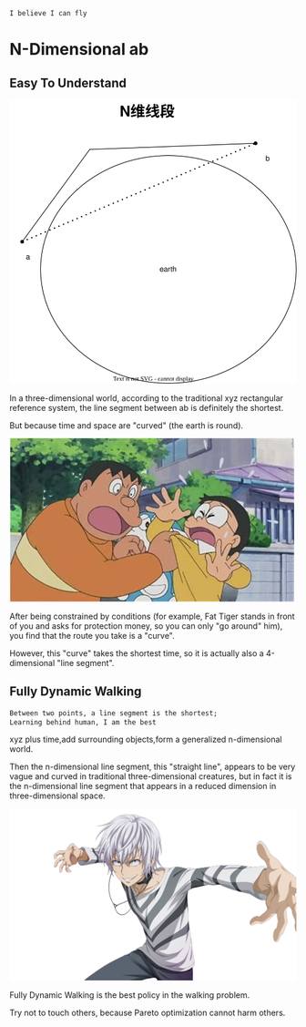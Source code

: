     I believe I can fly

# N-Dimensional ab

## Easy To Understand

![image](ab.svg)

In a three-dimensional world, according to the traditional xyz rectangular reference system, the line segment between ab is definitely the shortest.

But because time and space are "curved" (the earth is round).

![image](ab.jpeg)

After being constrained by conditions (for example, Fat Tiger stands in front of you and asks for protection money, so you can only "go around" him), you find that the route you take is a "curve".

However, this "curve" takes the shortest time, so it is actually also a 4-dimensional "line segment".

## Fully Dynamic Walking

    Between two points, a line segment is the shortest; 
    Learning behind human, I am the best

xyz plus time,add surrounding objects,form a generalized n-dimensional world.

Then the n-dimensional line segment, this "straight line", appears to be very vague and curved in traditional three-dimensional creatures, but in fact it is the n-dimensional line segment that appears in a reduced dimension in three-dimensional space.

![image](Accelerator.png)

Fully Dynamic Walking is the best policy in the walking problem.

Try not to touch others, because Pareto optimization cannot harm others.
